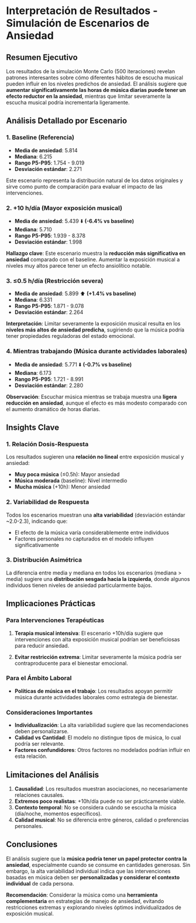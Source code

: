 # Interpretación de Resultados - Simulación de Escenarios de Ansiedad

## Resumen Ejecutivo

Los resultados de la simulación Monte Carlo (500 iteraciones) revelan patrones interesantes sobre cómo diferentes hábitos de escucha musical pueden influir en los niveles predichos de ansiedad. El análisis sugiere que **aumentar significativamente las horas de música diarias puede tener un efecto reductor en la ansiedad**, mientras que limitar severamente la escucha musical podría incrementarla ligeramente.

## Análisis Detallado por Escenario

### 1. Baseline (Referencia)
- **Media de ansiedad**: 5.814
- **Mediana**: 6.215
- **Rango P5-P95**: 1.754 - 9.019
- **Desviación estándar**: 2.271

Este escenario representa la distribución natural de los datos originales y sirve como punto de comparación para evaluar el impacto de las intervenciones.

### 2. +10 h/día (Mayor exposición musical)
- **Media de ansiedad**: 5.439 ⬇️ **(-6.4% vs baseline)**
- **Mediana**: 5.710
- **Rango P5-P95**: 1.939 - 8.378
- **Desviación estándar**: 1.998

**Hallazgo clave**: Este escenario muestra la **reducción más significativa en ansiedad** comparado con el baseline. Aumentar la exposición musical a niveles muy altos parece tener un efecto ansiolítico notable.

### 3. ≤0.5 h/día (Restricción severa)
- **Media de ansiedad**: 5.899 ⬆️ **(+1.4% vs baseline)**
- **Mediana**: 6.331
- **Rango P5-P95**: 1.871 - 9.078
- **Desviación estándar**: 2.264

**Interpretación**: Limitar severamente la exposición musical resulta en los **niveles más altos de ansiedad predicha**, sugiriendo que la música podría tener propiedades reguladoras del estado emocional.

### 4. Mientras trabajando (Música durante actividades laborales)
- **Media de ansiedad**: 5.771 ⬇️ **(-0.7% vs baseline)**
- **Mediana**: 6.173
- **Rango P5-P95**: 1.721 - 8.991
- **Desviación estándar**: 2.280

**Observación**: Escuchar música mientras se trabaja muestra una **ligera reducción en ansiedad**, aunque el efecto es más modesto comparado con el aumento dramático de horas diarias.

## Insights Clave

### 1. Relación Dosis-Respuesta
Los resultados sugieren una **relación no lineal** entre exposición musical y ansiedad:
- **Muy poca música** (≤0.5h): Mayor ansiedad
- **Música moderada** (baseline): Nivel intermedio
- **Mucha música** (+10h): Menor ansiedad

### 2. Variabilidad de Respuesta
Todos los escenarios muestran una **alta variabilidad** (desviación estándar ~2.0-2.3), indicando que:
- El efecto de la música varía considerablemente entre individuos
- Factores personales no capturados en el modelo influyen significativamente

### 3. Distribución Asimétrica
La diferencia entre media y mediana en todos los escenarios (mediana > media) sugiere una **distribución sesgada hacia la izquierda**, donde algunos individuos tienen niveles de ansiedad particularmente bajos.

## Implicaciones Prácticas

### Para Intervenciones Terapéuticas
1. **Terapia musical intensiva**: El escenario +10h/día sugiere que intervenciones con alta exposición musical podrían ser beneficiosas para reducir ansiedad.

2. **Evitar restricción extrema**: Limitar severamente la música podría ser contraproducente para el bienestar emocional.

### Para el Ámbito Laboral
- **Políticas de música en el trabajo**: Los resultados apoyan permitir música durante actividades laborales como estrategia de bienestar.

### Consideraciones Importantes
- **Individualización**: La alta variabilidad sugiere que las recomendaciones deben personalizarse.
- **Calidad vs Cantidad**: El modelo no distingue tipos de música, lo cual podría ser relevante.
- **Factores confundidores**: Otros factores no modelados podrían influir en esta relación.

## Limitaciones del Análisis

1. **Causalidad**: Los resultados muestran asociaciones, no necesariamente relaciones causales.
2. **Extremos poco realistas**: +10h/día puede no ser prácticamente viable.
3. **Contexto temporal**: No se considera cuándo se escucha la música (día/noche, momentos específicos).
4. **Calidad musical**: No se diferencia entre géneros, calidad o preferencias personales.

## Conclusiones

El análisis sugiere que la **música podría tener un papel protector contra la ansiedad**, especialmente cuando se consume en cantidades generosas. Sin embargo, la alta variabilidad individual indica que las intervenciones basadas en música deben ser **personalizadas y considerar el contexto individual** de cada persona.

**Recomendación**: Considerar la música como una **herramienta complementaria** en estrategias de manejo de ansiedad, evitando restricciones extremas y explorando niveles óptimos individualizados de exposición musical.